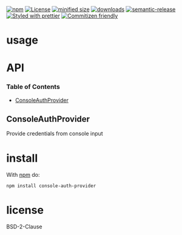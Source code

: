 [![npm](https://img.shields.io/npm/v/console-auth-provider.svg)](https://www.npmjs.com/package/console-auth-provider)
[![License](https://img.shields.io/badge/License-BSD%203--Clause-blue.svg)](https://opensource.org/licenses/BSD-3-Clause)
[![minified size](https://badgen.net/bundlephobia/min/console-auth-provider)](https://bundlephobia.com/result?p=console-auth-provider)
[![downloads](http://img.shields.io/npm/dm/console-auth-provider.svg?style=flat-square)](https://npmjs.org/package/console-auth-provider)
[![semantic-release](https://img.shields.io/badge/%20%20%F0%9F%93%A6%F0%9F%9A%80-semantic--release-e10079.svg)](https://github.com/arlac77/console-auth-provider.git)
[![Styled with prettier](https://img.shields.io/badge/styled_with-prettier-ff69b4.svg)](https://github.com/prettier/prettier)
[![Commitizen friendly](https://img.shields.io/badge/commitizen-friendly-brightgreen.svg)](http://commitizen.github.io/cz-cli/)

# usage

# API

<!-- Generated by documentation.js. Update this documentation by updating the source code. -->

### Table of Contents

-   [ConsoleAuthProvider](#consoleauthprovider)

## ConsoleAuthProvider

Provide credentials from console input

# install

With [npm](http://npmjs.org) do:

```shell
npm install console-auth-provider
```

# license

BSD-2-Clause
